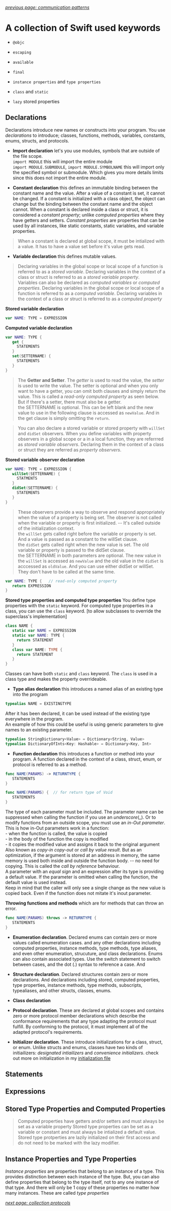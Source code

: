 *[previous page: communication patterns](https://github.com/RinniSwift/Computer-Science-with-iOS/blob/main/communicationPatterns.md)*

# A collection of Swift used keywords

- `@objc`
- `escaping`
- `available`
- `final`

- `instance properties` and `type properties`
- `class` and `static`
- `lazy` stored properties


## Declarations
Declarations introduce new names or constructs into your program. You use *declarations* to introduce; classes, functions, methods, variables, constants, enums, structs, and protocols.

- **Import declaration** let's you use modules, symbols that are outside of the file scope.\
`import MODULE` this will import the entire module\
`import MODULE.SUBMODULE`, `import MODULE.SYMBOLNAME` this will import only the specified symbol or submodule. Which gives you more details limits since this does not import the entire module.

- **Constant declaration** this defines an immutable binding between the constant name and the value. After a value of a constant is set, it cannot be changed. If a constant is initialized with a class object, the object can change but the binding between the constant name and the object cannot. When a constant is declared inside a class or struct, it is considered a *constant property*; unlike *computed properties* where they have getters and setters. *Constant properties* are properties that can be used by all instances, like static constants, static variables, and variable properties.

> When a constant is declared at global scope, it must be intialized with a value. It has to have a value set before it's value gets read.

- **Variable declaration** this defines mutable values. 

> Declaring variables in the global scope or local scope of a function is referred to as a *stored variable*. Declaring variables in the context of a class or struct is referred to as a *stored variable property*.\
> Variables can also be declared as *computed variables* or *computed properties*. Declaring variables in the global scope or local scope of a function is referred to as a *computed variable*. Declaring variables in the context of a class or struct is referred to as a *computed property*

**Stored variable declaration**
```swift
var NAME: TYPE = EXPRESSION
```

**Computed variable declaration**
```swift
var NAME: TYPE {
   get {
     STATEMENTS
   }
   set(SETTERNAME) {
     STATEMENTS
   }
}
```

> The **Getter and Setter**. The *getter* is used to read the value, the *setter* is used to write the value. The setter is optional and when you only want to have a getter, you can omit both clauses and simply return the value. This is called a *read-only computed property* as seen below. But if there's a setter, there must also be a getter.\
> the SETTERNAME is optional. This can be left blank and the new value to use in the following clause is accessed as `newValue`. And in the get clause is simply omitting the `return`.

> You can also declare a stored variable or stored property with `willSet` and `didSet` observers. When you define variables with property observers in a global scope or a in a local function, they are referrred as *stored variable observers*. Declaring them in the context of a class or struct they are referred as *property observers*.

**Stored variable observer declaration**
```swift
var NAME: TYPE = EXPRESSION {
   willSet(SETTERNAME) {
     STATMENTS
   }
   didSet(SETTERNAME) {
     STATEMENTS
   }
}
```

> These observers provide a way to observe and respond appropriately when the value of a property is being set. The observer is not called when the variable or property is first initialized. -- It's called outside of the initialization context.\
> the `willSet` gets called right before the variable or property is set. And a value is passed as a constant to the willSet clause.\
> the `didSet` gets called right when the new value is set. The old variable or property is passed to the didSet clause.\
> the SETTERNAME in both parameters are optional. The new value in the `willSet` is accessed as `newValue` and the old value in the `didSet` is acccessed as `oldValue`. And you can use either didSet or willSet. They don't have to be called at the same time.

```swift
var NAME: TYPE {   // read-only computed property
   return EXPRESSION
}
```

**Stored type properties and computed type properties**
You define type properties with the `static` keyword. For computed type properties in a class, you can use the `class` keyword. [to allow subclasses to override the superclass's implementation]

```swift
class NAME {
   static var NAME = EXPRESSION
   static var NAME: TYPE {
     return STATEMENT
   }
   class var NAME: TYPE {
     return STATEMENT
   }
}
```
Classes can have both `static` and `class` keyword. The `class` is used in a class type and makes the property overrideable.

- **Type alias declaration** this introduces a named alias of an existing type into the program

```swift
typealias NAME = EXISTINGTYPE
```
After it has been declared, it can be used instead of the existing type everywhere in the program.\
An example of how this could be useful is using generic parameters to give names to an existing parameter.

```swift
typealias StringDictionary<Value> = Dictionary<String, Value>
typealias DictionaryOfInts<Key: Hashable> = Dictionary<Key, Int>
```

- **Function declaration** this introduces a function or method into your program. A function declared in the context of a class, struct, enum, or protocol is referred to as a method.

```swift
func NAME(PARAMS) -> RETURNTYPE {
   STATEMENTS
}

func NAME(PARAMS) {  // for return type of Void
   STATEMENTS
}
```
The type of each parameter must be included. The parameter name can be suppressed when calling the function if you use an *underscore*(_). Or to modify functions from an outside scope, you must use an *in-Out parameter*. \
This is how in-Out parameters work in a function:\
    - when the function is called, the value is copied\
    - in the body of the function the copy is modified\
    - it copies the modified value and assigns it back to the original argument\
Also known as *copy-in copy-out* or *call by value result*. But as an optimization, if the argument is stored at an address in memory, the same memory is used both inside and outside the function body. -- no need for copying. This is called the *call by reference* behaviour.\
A parameter with an *equal sign* and an expression after its type is providing a default value. If the parameter is omitted when calling the function, the default value is used instead.\
Keep in mind that the caller will only see a single change as the new value is copied back. Even if the function does not mitate it's inout parameter.

**Throwing functions and methods** which are for methods that can throw an error.

```swift
func NAME(PARAMS) throws -> RETURNTYPE {
   STATEMENTS
}
```

- **Enumeration declaration**. Declared enums can contain zero or more values called enumeration cases. and any other declarations including computed properties, instance methods, type methods, type aliases, and even other enumeration, strucuture, and class declarations. Enums can also contain associated types. Use the switch statement to switch between cases, and the dot (.) syntax to reference a case. And 

- **Structure declaration**. Declared structures contain zero or more declarations. And declarations including stored, computed properties, type properties, instance methods, type methods, subscripts, typealiases, and other structs, classes, enums.

- **Class declaration**
- **Protocol declaration**. These are declared at global scopes and contains zero or more protocol member declarations which describe the conformance requirements that any type adapting the protocol must fulfill. By conforming to the protocol, it must implement all of the adapted protocol's requirements.
- **Initializer declaration**. These introduce initializations for a class, struct, or enum. Unlike structs and enums, classes have two kinds of initiailizers: *designated intiailizers* and *convenience initializers*. check out more on initialization in my [initialization file](https://github.com/RinniSwift/iOS/blob/master/Initializers.md)



## Statements

## Expressions


## Stored Type Properties and Computed Properties
> Computed properties have getters and/or setters and must always be set as a variable property
> Stored type properties can be set as a variable or constant and must always be intialized a default value.
> Stored type protperties are lazily initialized on their first access and do not need to be marked with the lazy modifier.

## Instance Properties and Type Properties
*Instance properties* are properties that belong to an instance of a type. This provides distinction between each instance of the type. But, you can also define properties that belong to the type itself, not to any one instance of that type. And there will only be 1 copy of these properties no matter how many instances. These are called *type properties*

*[next page: collection protocols](https://github.com/RinniSwift/Computer-Science-with-iOS/blob/main/collectionProtocols.md)*

